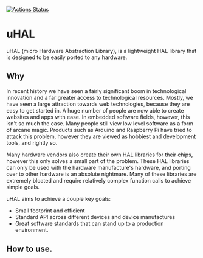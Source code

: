 [![Actions Status](https://github.com/oberhauserg/uHAL/workflows/CI/badge.svg)](https://github.com/oberhauserg/uHAL/actions)
# uHAL
uHAL (micro Hardware Abstraction Library), is a lightweight HAL library that is designed to be easily ported to any hardware.

## Why

In recent history we have seen a fairly significant boom in technological innovation and a far greater access to technological resources.
Mostly, we have seen a large attraction towards web technologies, because they are easy to get started in. A huge number of people are now able to create websites and apps with ease. In embedded software fields, however, this isn't so much the case. Many people still view low level software as a form of arcane magic. Products such as Arduino and Raspberry Pi have tried to attack this problem, however they are viewed as hobbiest and development tools, and rightly so. 

Many hardware vendors also create their own HAL libraries for their chips, however this only solves a small part of the problem. These HAL libraries can only be used with the hardware manufacture's hardware, and porting over to other hardware is an absolute nightmare. Many of these libraries are extremely bloated and require relatively complex function calls to achieve simple goals.

uHAL aims to achieve a couple key goals: 
* Small footprint and efficient
* Standard API across different devices and device manufactures
* Great software standards that can stand up to a production environment.

## How to use.

